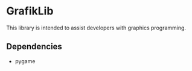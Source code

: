 # GrafikLib
This library is intended to assist developers with graphics programming.

## Dependencies
- pygame